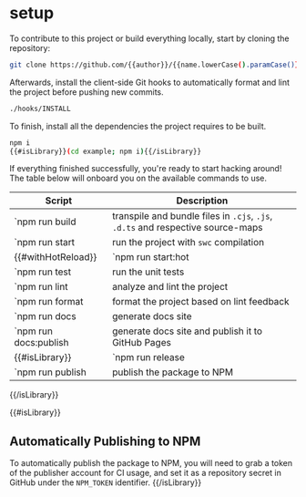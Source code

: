 # setup

To contribute to this project or build everything locally, start by cloning the repository:

```bash
git clone https://github.com/{{author}}/{{name.lowerCase().paramCase()}}
```

Afterwards, install the client-side Git hooks to automatically format and lint the project before pushing new commits.

```bash
./hooks/INSTALL
```

To finish, install all the dependencies the project requires to be built.

```bash
npm i
{{#isLibrary}}(cd example; npm i){{/isLibrary}}
```

If everything finished successfully, you're ready to start hacking around! The table below will onboard you on the available commands to use.

|Script|Description|
|------|-----------|
|`npm run build|transpile and bundle files in `.cjs`, `.js`, `.d.ts` and respective source-maps|
|`npm run start|run the project with `swc` compilation|
{{#withHotReload}}|`npm run start:hot|run the project with hot-reload enabled|{{/withHotReload}}
|`npm run test|run the unit tests|
|`npm run lint|analyze and lint the project|
|`npm run format|format the project based on lint feedback|
|`npm run docs|generate docs site|
|`npm run docs:publish|generate docs site and publish it to GitHub Pages|
{{#isLibrary}}|`npm run release|create the temporary changesets file|
|`npm run publish|publish the package to NPM|
{{/isLibrary}}

{{#isLibrary}}

## Automatically Publishing to NPM

To automatically publish the package to NPM, you will need to grab a token of the publisher account for CI usage, and set it as a repository secret in GitHub under the `NPM_TOKEN` identifier.
{{/isLibrary}}